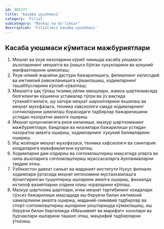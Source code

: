 ```yaml
---
id: 405277
title: 'Kasaba uyushmasi'
category: 'Filial'
subCategory: "Markaz va bo'limlar"
description: 'Filialimiz kasaba uyushmasi'
---
```


## Касаба уюшмаси кўмитаси мажбуриятлари

1. Меҳнат ва ўкув низоларини кўриб чикишда касаба уюшмаси аъзоларининг меҳнатга ва ўкишга бўлган хукукларини ва қонуний манфаатларини ҳимоялаш;
2. Ўкув-илмий жараёни дастури бажарилишига, филиалнинг иқтисодий ва ижтимоий ривожланишига кўмаклашиш, ходимларнинг ташаббусларини кўллаб-кўватлаш;
3. Меҳнатга ҳақ тўлаш тизими,ойлик маошлари, жамоа шартномасида белгиланган кўшимча устамалар тўғри ва ўз вақтида тўланаётганлиги, шу катори меҳнат шароитларини яхшилаш ва меҳнат мухофазаси, техника хавсизлиги хамда ходимларнинг соғликларини ҳимоялаш борасидаги тадбирлар бажарилишини устидан назоратни амалга ошириш.
4. Меҳнат қонунчилигига риоя килиниши, мазкур шартноманинг мажбуриятлари, бандлари ва низомлари бажарилиши устидан назоратни амалга ошириш, ходимларнинг хукукий билимларини ошириш.
5. Иш жойлари меҳнат мухофазаси, техника хафсизлиги ва санитария коидаларига мувофиқлигини кузатиш.
6. Ходимларни дам олдириш ва соғломлаштириш мақсатида уларга ва оила аъзоларига соғломлаштириш муассасаларга йулланмаларни тақдим этиш.
7. Ўзбекистон давлат санъат ва маданият институти Нукус филиали ходимлари ўртасида меҳнат интизомини мустахкамлашга йўналтирилган тушунтириш ишларини амалга ошириш, фиоиалда ихтилоф вазиятларни  олдини олиш чораларини кўллаш.
8. Мазкур шартнома шартлари, ички меҳнат тартибининг коидалари сўзсиз бажарилиши мақсадида иш берувчи билан ижтимоий хамкорликни амалга ошириш, маданий-оммавий тадбирлар ва спорт-соғломлаштириш ишларини уюштиришда кўмаклашиш, иш берувчи билан биргаликда «Маънавият ва марифат» хонолари ва бурчаклари ишларини ташкил этиш, маърифий тадбирларни ўтказиш.
